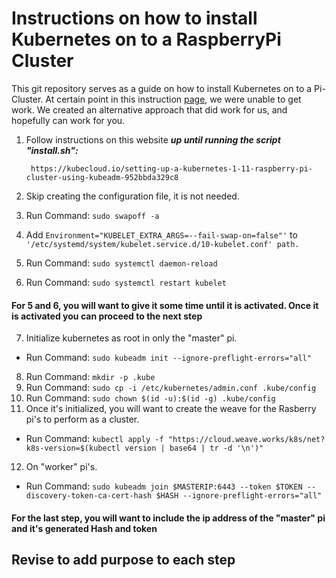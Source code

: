 # Instructions on how to install Kubernetes on to a RaspberryPi Cluster

  This git repository serves as a guide on how to install Kubernetes on to a Pi-Cluster. At certain point in this instruction [page](https://kubecloud.io/setting-up-a-kubernetes-1-11-raspberry-pi-cluster-using-kubeadm-952bbda329c8), we were unable to get work. We created an alternative approach that did work for us, and hopefully can work for you.

1. Follow instructions on this website ***up until running the script "install.sh":***

        https://kubecloud.io/setting-up-a-kubernetes-1-11-raspberry-pi-cluster-using-kubeadm-952bbda329c8
2. Skip creating the configuration file, it is not needed.
3. Run Command: `sudo swapoff -a`
4. Add `Environment="KUBELET_EXTRA_ARGS=--fail-swap-on=false"'` to `'/etc/systemd/system/kubelet.service.d/10-kubelet.conf' path.`
5. Run Command: `sudo systemctl daemon-reload`
6. Run Command: `sudo systemctl restart kubelet`

#### For 5 and 6, you will want to give it some time until it is activated. Once it is activated you can proceed to the next step

7. Initialize kubernetes as root in only the "master" pi.
  - Run Command: `sudo kubeadm init --ignore-preflight-errors="all"`
8. Run Command: `mkdir -p .kube`
9. Run Command: `sudo cp -i /etc/kubernetes/admin.conf .kube/config`
10. Run Command: `sudo chown $(id -u):$(id -g) .kube/config`
11. Once it's initialized, you will want to create the weave for the Rasberry pi's to perform as a cluster.
  - Run Command: `kubectl apply -f "https://cloud.weave.works/k8s/net?k8s-version=$(kubectl version | base64 | tr -d '\n')"`
12. On "worker" pi's.
  - Run Command: `sudo kubeadm join $MASTERIP:6443 --token $TOKEN --discovery-token-ca-cert-hash $HASH --ignore-preflight-errors="all"`

#### For the last step, you will want to include the ip address of the "master" pi and it's generated Hash and token

## Revise to add purpose to each step
